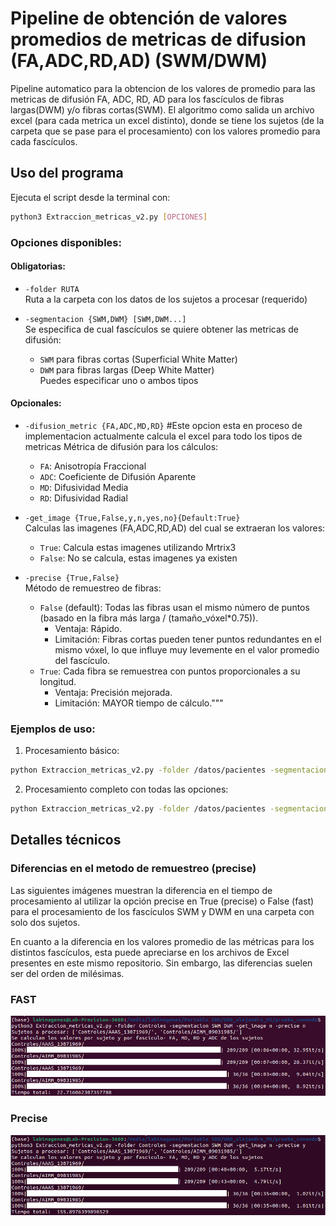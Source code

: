 # Pipeline de obtención de valores promedios de metricas de difusion (FA,ADC,RD,AD) (SWM/DWM)

Pipeline automatico para la obtencion de los valores de promedio para las metricas de difusión FA, ADC, RD, AD para los fascículos de fibras largas(DWM) y/o fibras cortas(SWM). El algoritmo como salida un archivo excel (para cada metrica un excel distinto), donde se tiene los sujetos (de la carpeta que se pase para el procesamiento) con los valores promedio para cada fascículos.

## Uso del programa

Ejecuta el script desde la terminal con:

```bash
python3 Extraccion_metricas_v2.py [OPCIONES]
```

### Opciones disponibles:

#### Obligatorias:
- `-folder RUTA`  
  Ruta a la carpeta con los datos de los sujetos a procesar (requerido)
  
- `-segmentacion {SWM,DWM} [SWM,DWM...]`  
  Se especifica de cual fascículos se quiere obtener las metricas de difusión:  
  - `SWM` para fibras cortas (Superficial White Matter)  
  - `DWM` para fibras largas (Deep White Matter)  
  Puedes especificar uno o ambos tipos

#### Opcionales:

- `-difusion_metric {FA,ADC,MD,RD}` #Este opcion esta en proceso de implementacion actualmente calcula el excel para todo los tipos de metricas
  Métrica de difusión para los cálculos:  
  - `FA`: Anisotropía Fraccional  
  - `ADC`: Coeficiente de Difusión Aparente  
  - `MD`: Difusividad Media  
  - `RD`: Difusividad Radial  

- `-get_image {True,False,y,n,yes,no}{Default:True}`  
    Calculas las imagenes (FA,ADC,RD,AD) del cual se extraeran los valores:  
  - `True`: Calcula estas imagenes utilizando Mrtrix3  
  - `False`: No se calcula, estas imagenes ya existen

- `-precise {True,False}`  
  Método de remuestreo de fibras:  
  
  - `False` (default): Todas las fibras usan el mismo número de puntos (basado en la fibra más larga / (tamaño_vóxel*0.75)).
      * Ventaja: Rápido.
      * Limitación: Fibras cortas pueden tener puntos redundantes en el mismo vóxel, lo que influye muy levemente en el valor promedio del fascículo.
  - `True`: Cada fibra se remuestrea con puntos proporcionales a su longitud.
      * Ventaja: Precisión mejorada.
      * Limitación: MAYOR tiempo de cálculo."""

### Ejemplos de uso:

1. Procesamiento básico:
```bash
python Extraccion_metricas_v2.py -folder /datos/pacientes -segmentacion SWM
```

2. Procesamiento completo con todas las opciones:
```bash
python Extraccion_metricas_v2.py -folder /datos/pacientes -segmentacion SWM DWM -difusion_metric FA -get_image True -precise True
```

## Detalles técnicos

### Diferencias en el metodo de remuestreo (precise)

Las siguientes imágenes muestran la diferencia en el tiempo de procesamiento al utilizar la opción precise en True (precise) o False (fast) para el procesamiento de los fascículos SWM y DWM en una carpeta con solo dos sujetos.

En cuanto a la diferencia en los valores promedio de las métricas para los distintos fascículos, esta puede apreciarse en los archivos de Excel presentes en este mismo repositorio. Sin embargo, las diferencias suelen ser del orden de milésimas.

### FAST
![Alt text](https://github.com/SebNav/Lab_viz_UDEC/blob/main/Algoritmos_y_Archivos/Extracion_metricas_difusion/fast.png)

### Precise
![Alt text](https://github.com/SebNav/Lab_viz_UDEC/blob/main/Algoritmos_y_Archivos/Extracion_metricas_difusion/precise.png)

